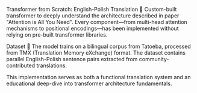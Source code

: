 Transformer from Scratch: English-Polish Translation 🤖
Custom-built transformer to deeply understand the architecture described in paper "Attention is All You Need". Every component—from multi-head attention mechanisms to positional encodings—has been implemented without relying on pre-built transformer libraries.

Dataset 💾
The model trains on a bilingual corpus from Tatoeba, processed from TMX (Translation Memory eXchange) format. The dataset contains parallel English-Polish sentence pairs extracted from community-contributed translations.

This implementation serves as both a functional translation system and an educational deep-dive into transformer architecture fundamentals.